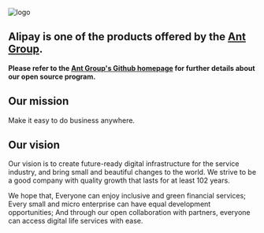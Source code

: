 
![logo](https://gw.alipayobjects.com/mdn/rms_27e257/afts/img/A*PLZaSZnCPAwAAAAAAAAAAAAAARQnAQ)

## Alipay is one of the products offered by the [Ant Group](https://www.antgroup.com/en). 

**Please refer to the [Ant Group's Github homepage](https://github.com/antgroup) for further details about our open source program.**

## Our mission

Make it easy to do business anywhere.

## Our vision

Our vision is to create future-ready digital infrastructure for the service industry, and bring small and beautiful changes to the world.
We strive to be a good company with quality growth that lasts for at least 102 years.

We hope that,
Everyone can enjoy inclusive and green financial services;
Every small and micro enterprise can have equal development opportunities;
And through our open collaboration with partners, everyone can access digital life services with ease.
